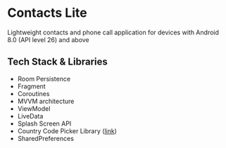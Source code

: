 # Contacts Lite
Lightweight contacts and phone call application for devices with Android 8.0 (API level 26) and above

## Tech Stack & Libraries
- Room Persistence
- Fragment
- Coroutines
- MVVM architecture
- ViewModel
- LiveData
- Splash Screen API
- Country Code Picker Library ([link](https://github.com/hbb20/CountryCodePickerProject))
- SharedPreferences
